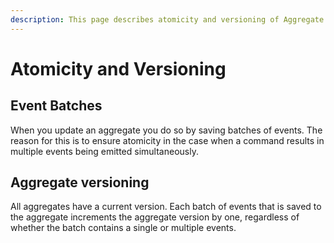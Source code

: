 ```yaml
---
description: This page describes atomicity and versioning of Aggregate modifications.
---
```


# Atomicity and Versioning

## Event Batches

When you update an aggregate you do so by saving batches of events. The reason for this is to ensure atomicity in the case when a command results in multiple events being emitted simultaneously.

## Aggregate versioning   <a id="aggregate-versioning"></a>

All aggregates have a current version. Each batch of events that is saved to the aggregate increments the aggregate version by one, regardless of whether the batch contains a single or multiple events.

